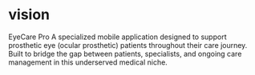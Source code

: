 # vision
EyeCare Pro A specialized mobile application designed to support prosthetic eye (ocular prosthetic) patients throughout their care journey. Built to bridge the gap between patients, specialists, and ongoing care management in this underserved medical niche.
